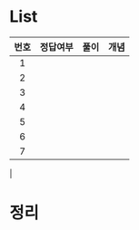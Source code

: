 # List
|번호|정답여부|풀이|개념|
|:---:|:---:|:---:|:---:|
|1||||
|2||||
|3||||
|4||||
|5||||
|6||||
|7||||
|

# 정리